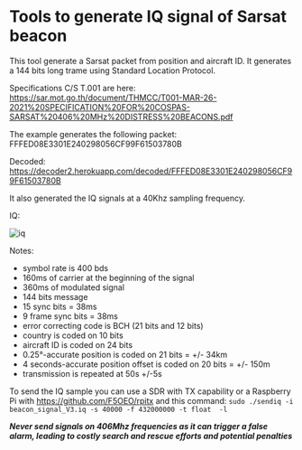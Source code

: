 # Tools to generate IQ signal of Sarsat beacon

This tool generate a Sarsat packet from position and aircraft ID.
It generates a 144 bits long trame using Standard Location Protocol.

Specifications C/S T.001 are here: https://sar.mot.go.th/document/THMCC/T001-MAR-26-2021%20SPECIFICATION%20FOR%20COSPAS-SARSAT%20406%20MHz%20DISTRESS%20BEACONS.pdf

The example generates the following packet: FFFED08E3301E240298056CF99F61503780B

Decoded: https://decoder2.herokuapp.com/decoded/FFFED08E3301E240298056CF99F61503780B

It also generated the IQ signals at a 40Khz sampling frequency.

IQ:

![iq](https://github.com/user-attachments/assets/194759ad-e668-41cd-8ec9-f634c4fbe4c6)

Notes:
- symbol rate is 400 bds
- 160ms of carrier at the beginning of the signal
- 360ms of modulated signal
- 144 bits message
- 15 sync bits = 38ms
- 9 frame sync bits = 38ms
- error correcting code is BCH (21 bits and 12 bits)
- country is coded on 10 bits
- aircraft ID is coded on 24 bits
- 0.25°-accurate position is coded on 21 bits = +/- 34km
- 4 seconds-accurate position offset is coded on 20 bits = +/- 150m
- transmission is repeated at 50s +/-5s

To send the IQ sample you can use a SDR with TX capability or a Raspberry Pi with https://github.com/F5OEO/rpitx and this command: `sudo ./sendiq -i beacon_signal_V3.iq -s 40000 -f 432000000 -t float  -l`

***Never send signals on 406Mhz frequencies as it can trigger a false alarm, leading to costly search and rescue efforts and potential penalties***
